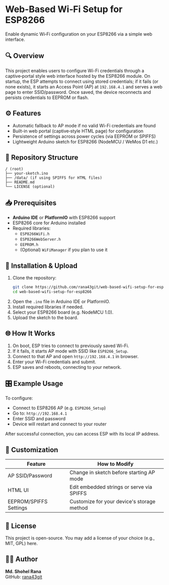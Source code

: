 # Web-Based Wi‑Fi Setup for ESP8266

Enable dynamic Wi‑Fi configuration on your ESP8266 via a simple web interface.

## 🔍 Overview

This project enables users to configure Wi-Fi credentials through a captive‑portal style web interface hosted by the ESP8266 module. On startup, the ESP attempts to connect using stored credentials; if it fails (or none exists), it starts an Access Point (AP) at `192.168.4.1` and serves a web page to enter SSID/password. Once saved, the device reconnects and persists credentials to EEPROM or flash.

## ⚙️ Features

- Automatic fallback to AP mode if no valid Wi-Fi credentials are found  
- Built-in web portal (captive‑style HTML page) for configuration  
- Persistence of settings across power cycles (via EEPROM or SPIFFS)  
- Lightweight Arduino sketch for ESP8266 (NodeMCU / WeMos D1 etc.)

## 📂 Repository Structure

```
/ (root)
├── your-sketch.ino
├── /data/ (if using SPIFFS for HTML files)
├── README.md
└── LICENSE (optional)
```

## 📥 Prerequisites

- **Arduino IDE** or **PlatformIO** with ESP8266 support  
- ESP8266 core for Arduino installed  
- Required libraries:  
  - `ESP8266WiFi.h`  
  - `ESP8266WebServer.h`  
  - `EEPROM.h`  
  - (Optional) `WiFiManager` if you plan to use it

## 🚀 Installation & Upload

1. Clone the repository:
   ```bash
   git clone https://github.com/rana43git/web-based-wifi-setup-for-esp8266.git
   cd web-based-wifi-setup-for-esp8266
   ```
2. Open the `.ino` file in Arduino IDE or PlatformIO.
3. Install required libraries if needed.
4. Select your ESP8266 board (e.g. NodeMCU 1.0).
5. Upload the sketch to the board.

## 🌐 How It Works

1. On boot, ESP tries to connect to previously saved Wi-Fi.
2. If it fails, it starts AP mode with SSID like `ESP8266_Setup`.
3. Connect to that AP and open `http://192.168.4.1` in browser.
4. Enter your Wi-Fi credentials and submit.
5. ESP saves and reboots, connecting to your network.

## 🎛️ Example Usage

To configure:
- Connect to ESP8266 AP (e.g. `ESP8266_Setup`)
- Go to: `http://192.168.4.1`
- Enter SSID and password
- Device will restart and connect to your router

After successful connection, you can access ESP with its local IP address.

## 🌟 Customization

| Feature                | How to Modify                                  |
|------------------------|------------------------------------------------|
| AP SSID/Password       | Change in sketch before starting AP mode       |
| HTML UI                | Edit embedded strings or serve via SPIFFS      |
| EEPROM/SPIFFS Settings | Customize for your device's storage method     |

## 📜 License

This project is open-source. You may add a license of your choice (e.g., MIT, GPL) here.

## 👨‍💻 Author

**Md. Shohel Rana**  
GitHub: [rana43git](https://github.com/rana43git)
